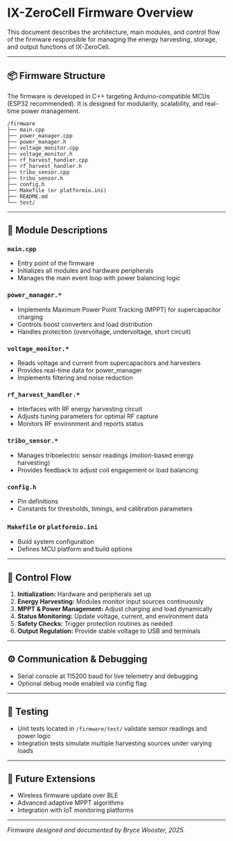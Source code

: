 # IX-ZeroCell Firmware Overview

This document describes the architecture, main modules, and control flow of the firmware responsible for managing the energy harvesting, storage, and output functions of IX-ZeroCell.

---

## 📦 Firmware Structure

The firmware is developed in C++ targeting Arduino-compatible MCUs (ESP32 recommended). It is designed for modularity, scalability, and real-time power management.

```
/firmware
├── main.cpp
├── power_manager.cpp
├── power_manager.h
├── voltage_monitor.cpp
├── voltage_monitor.h
├── rf_harvest_handler.cpp
├── rf_harvest_handler.h
├── tribo_sensor.cpp
├── tribo_sensor.h
├── config.h
├── Makefile (or platformio.ini)
├── README.md
└── test/
```

---

## 🧩 Module Descriptions

### `main.cpp`

- Entry point of the firmware
- Initializes all modules and hardware peripherals
- Manages the main event loop with power balancing logic

### `power_manager.*`

- Implements Maximum Power Point Tracking (MPPT) for supercapacitor charging
- Controls boost converters and load distribution
- Handles protection (overvoltage, undervoltage, short circuit)

### `voltage_monitor.*`

- Reads voltage and current from supercapacitors and harvesters
- Provides real-time data for power_manager
- Implements filtering and noise reduction

### `rf_harvest_handler.*`

- Interfaces with RF energy harvesting circuit
- Adjusts tuning parameters for optimal RF capture
- Monitors RF environment and reports status

### `tribo_sensor.*`

- Manages triboelectric sensor readings (motion-based energy harvesting)
- Provides feedback to adjust coil engagement or load balancing

### `config.h`

- Pin definitions
- Constants for thresholds, timings, and calibration parameters

### `Makefile` or `platformio.ini`

- Build system configuration
- Defines MCU platform and build options

---

## 🔄 Control Flow

1. **Initialization:** Hardware and peripherals set up  
2. **Energy Harvesting:** Modules monitor input sources continuously  
3. **MPPT & Power Management:** Adjust charging and load dynamically  
4. **Status Monitoring:** Update voltage, current, and environment data  
5. **Safety Checks:** Trigger protection routines as needed  
6. **Output Regulation:** Provide stable voltage to USB and terminals

---

## ⚙️ Communication & Debugging

- Serial console at 115200 baud for live telemetry and debugging
- Optional debug mode enabled via config flag

---

## 🔧 Testing

- Unit tests located in `/firmware/test/` validate sensor readings and power logic
- Integration tests simulate multiple harvesting sources under varying loads

---

## 📅 Future Extensions

- Wireless firmware update over BLE
- Advanced adaptive MPPT algorithms
- Integration with IoT monitoring platforms

---

*Firmware designed and documented by Bryce Wooster, 2025.*


